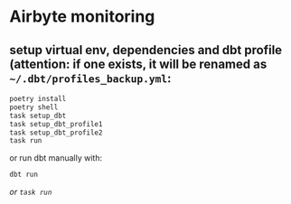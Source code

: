 # Airbyte monitoring

## setup virtual env, dependencies and dbt profile (attention: if one exists, it will be renamed as `~/.dbt/profiles_backup.yml`:
```sh
poetry install
poetry shell 
task setup_dbt
task setup_dbt_profile1
task setup_dbt_profile2
task run 
````

or run dbt manually with:
```sh
dbt run 
````
*or `task run`*




